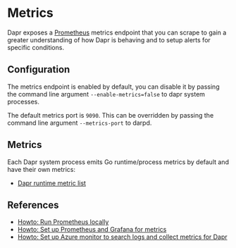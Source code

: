# Metrics

Dapr exposes a [Prometheus](https://prometheus.io/) metrics endpoint that you can scrape to gain a greater understanding of how Dapr is behaving and to setup alerts for specific conditions.

## Configuration

The metrics endpoint is enabled by default, you can disable it by passing the command line argument `--enable-metrics=false` to dapr system processes.

The default metrics port is `9090`. This can be overridden by passing the command line argument `--metrics-port` to darpd.

## Metrics

Each Dapr system process emits Go runtime/process metrics by default and have their own metrics:

- [Dapr runtime metric list](https://github.com/dapr/dapr/blob/master/pkg/diagnostics/README.md)

## References

* [Howto: Run Prometheus locally](../../howto/setup-monitoring-tools/observe-metrics-with-prometheus-locally.md)
* [Howto: Set up Prometheus and Grafana for metrics](../../howto/setup-monitoring-tools/setup-prometheus-grafana.md)
* [Howto: Set up Azure monitor to search logs and collect metrics for Dapr](../../howto/setup-monitoring-tools/setup-azure-monitor.md)
